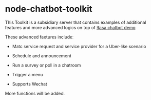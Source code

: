 # node-chatbot-toolkit

This Toolkit is a subsidiary server that contains examples of additional features 
and more advanced logics on top of [Rasa chatbot demo](https://github.com/RasaHQ/rasa-demo)

These advanced faetures include:

- Matc service request and service provider for a Uber-like scenario

- Schedule and announcement

- Run a survey or poll in a chatroom

- Trigger a menu

- Supports Wechat

More functions will be added.





